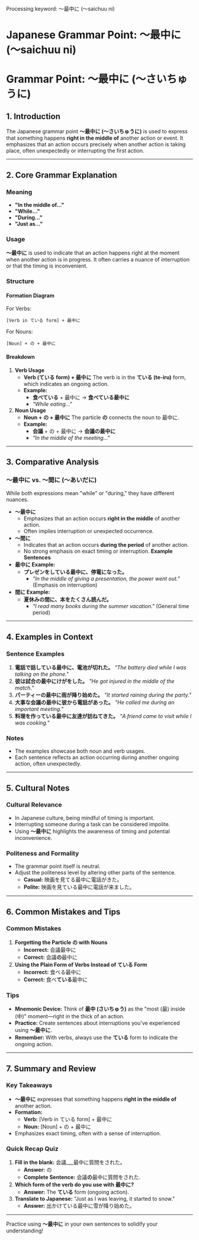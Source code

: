 Processing keyword: ～最中に (～saichuu ni)
# Japanese Grammar Point: ～最中に (～saichuu ni)
# Grammar Point: ～最中に (～さいちゅうに)
## 1. Introduction
The Japanese grammar point **～最中に (～さいちゅうに)** is used to express that something happens **right in the middle of** another action or event. It emphasizes that an action occurs precisely when another action is taking place, often unexpectedly or interrupting the first action.

---
## 2. Core Grammar Explanation
### Meaning
- **"In the middle of..."**
- **"While..."**
- **"During..."**
- **"Just as..."**
### Usage
**～最中に** is used to indicate that an action happens right at the moment when another action is in progress. It often carries a nuance of interruption or that the timing is inconvenient.
### Structure
#### Formation Diagram
For Verbs:
```
[Verb in ている form] + 最中に
```
For Nouns:
```
[Noun] + の + 最中に
```
#### Breakdown
1. **Verb Usage**
   - **Verb (ている form) + 最中に**
     The verb is in the **ている (te-iru)** form, which indicates an ongoing action.
   - **Example:**
     - **食べている** + 最中に → **食べている最中に**
     - *"While eating..."*
2. **Noun Usage**
   - **Noun + の + 最中に**
     The particle **の** connects the noun to 最中に.
   - **Example:**
     - **会議** + の + 最中に → **会議の最中に**
     - *"In the middle of the meeting..."*
---
## 3. Comparative Analysis
### ～最中に vs. ～間に (～あいだに)
While both expressions mean "while" or "during," they have different nuances.
- **～最中に**
  - Emphasizes that an action occurs **right in the middle** of another action.
  - Often implies interruption or unexpected occurrence.
- **～間に**
  - Indicates that an action occurs **during the period** of another action.
  - No strong emphasis on exact timing or interruption.
**Example Sentences**
- **最中に Example:**
  - **プレゼンをしている最中に、停電になった。**
    - *"In the middle of giving a presentation, the power went out."* (Emphasis on interruption)
- **間に Example:**
  - **夏休みの間に、本をたくさん読んだ。**
    - *"I read many books during the summer vacation."* (General time period)
---
## 4. Examples in Context
### Sentence Examples
1. **電話で話している最中に、電池が切れた。**
   *"The battery died while I was talking on the phone."*
2. **彼は試合の最中にけがをした。**
   *"He got injured in the middle of the match."*
3. **パーティーの最中に雨が降り始めた。**
   *"It started raining during the party."*
4. **大事な会議の最中に彼から電話があった。**
   *"He called me during an important meeting."*
5. **料理を作っている最中に友達が訪ねてきた。**
   *"A friend came to visit while I was cooking."*
### Notes
- The examples showcase both noun and verb usages.
- Each sentence reflects an action occurring during another ongoing action, often unexpectedly.
---
## 5. Cultural Notes
### Cultural Relevance
- In Japanese culture, being mindful of timing is important.
- Interrupting someone during a task can be considered impolite.
- Using **～最中に** highlights the awareness of timing and potential inconvenience.
### Politeness and Formality
- The grammar point itself is neutral.
- Adjust the politeness level by altering other parts of the sentence.
  - **Casual:** 映画を見てる最中に電話がきた。
  - **Polite:** 映画を見ている最中に電話が来ました。
---
## 6. Common Mistakes and Tips
### Common Mistakes
1. **Forgetting the Particle の with Nouns**
   - **Incorrect:** 会議最中に
   - **Correct:** 会議**の**最中に
2. **Using the Plain Form of Verbs Instead of ている Form**
   - **Incorrect:** 食べる最中に
   - **Correct:** 食べ**ている**最中に
### Tips
- **Mnemonic Device:** Think of **最中 (さいちゅう)** as the "most (最) inside (中)" moment—right in the thick of an action.
- **Practice:** Create sentences about interruptions you've experienced using **～最中に**.
- **Remember:** With verbs, always use the **ている** form to indicate the ongoing action.
---
## 7. Summary and Review
### Key Takeaways
- **～最中に** expresses that something happens **right in the middle of** another action.
- **Formation:**
  - **Verb:** [Verb in ている form] + 最中に
  - **Noun:** [Noun] + の + 最中に
- Emphasizes exact timing, often with a sense of interruption.
### Quick Recap Quiz
1. **Fill in the blank:** 会議___最中に質問をされた。
   - **Answer:** の
   - **Complete Sentence:** 会議**の**最中に質問をされた.
2. **Which form of the verb do you use with 最中に?**
   - **Answer:** The **ている** form (ongoing action).
3. **Translate to Japanese:** "Just as I was leaving, it started to snow."
   - **Answer:** 出かけている最中に雪が降り始めた。
---
Practice using **～最中に** in your own sentences to solidify your understanding!

